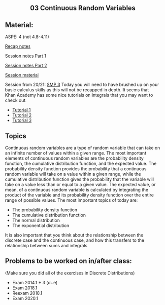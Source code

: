<h2 align="center">03 Continuous Random Variables</h2>

## Material:
ASPE: 4 (not 4.8-4.11)

[Recap notes](https://drive.google.com/file/d/12DQ7xCtv_AxwvfAYR-HQlhGw6TVWPEv5/view?usp=sharing)

[Session notes Part 1](https://drive.google.com/file/d/1hxQoMvUH7-xpptL7sccdTDaV9rL9sl-B/view?usp=sharing)

[Session notes Part 2](https://drive.google.com/file/d/1cHoLN7PnP7KE4EzSpOGRQXJyx3MM28LI/view?usp=sharing)

[Session material](https://viaucdk-my.sharepoint.com/:f:/g/personal/rib_viauc_dk/Ev_P59eY9qJOiDMwGkdri9ABxzovHXJiHdLP432519F7vQ?e=gwTShz)

Session from 20/21: [SMP 3](https://youtu.be/KKSraC6Kmsc)
Today you will need to have brushed up on your basic calculus skills as this will not be recapped in depth. It seems that Khan Academy has some nice tutorials on integrals that you may want to check out:
- [Tutorial 1](https://www.khanacademy.org/math/ap-calculus-ab/ab-integration-new/ab-6-7/v/connecting-the-first-and-second-fundamental-theorems-of-calculus)
- [Tutorial 2](https://www.khanacademy.org/math/ap-calculus-ab/ab-integration-new/ab-6-8b/v/antiderivative-of-x-1)
- [Tutorial 3](https://www.khanacademy.org/math/ap-calculus-ab/ab-integration-new/ab-6-8c/v/reverse-power-rule-for-definite-integrals)

## Topics

Continuous random variables are a type of random variable that can take on an infinite number of values within a given range. The most important elements of continuous random variables are the probability density function, the cumulative distribution function, and the expected value. The probability density function provides the probability that a continuous random variable will take on a value within a given range, while the cumulative distribution function gives the probability that the variable will take on a value less than or equal to a given value. The expected value, or mean, of a continuous random variable is calculated by integrating the product of the variable and its probability density function over the entire range of possible values. The most important topics of today are:

- The probability density function
- The cumulative distribution function
- The normal distribution
- The exponential distribution

It is also important that you think about the relationship between the discrete case and the continuous case, and how this transfers to the relationship between sums and integrals.


## Problems to be worked on in/after class:

(Make sure you did all of the exercises in Discrete Distributions)

- Exam 2014.1 + 3 (d+e)
- Exam 2018.1
- Reexam 2018.1
- Exam 2020.1

